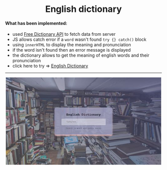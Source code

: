 <h1 align="center">English dictionary</h1>

#### What has been implemented:

- used [Free Dictionary API](https://dictionaryapi.dev/) to fetch data from server
- JS allows catch error if a `word` wasn't found `try {} catch()` block
- using `innerHTML` to display the meaning and pronunciation
- if the word isn't found then an error message is displayed
- the dictionary allows to get the meaning of english words and their pronunciation
- click here to try => <a href="https://bakna2t.github.io/engword/" target="_blank">English Dictionary</a>

---

<p align="center">
    <img src="https://github.com/bakNa2t/engword/blob/main/img_Readme.jpg" title="dictionary"  alt="English Dictionary" width="500" height="281"/>
</p>
